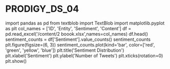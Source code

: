 # PRODIGY_DS_04
import pandas as pd
from textblob import TextBlob
import matplotlib.pyplot as plt
col_names = ['ID', 'Entity', 'Sentiment', 'Content']
df = pd.read_excel('/content/2 boook.xlsx',names=col_names)
df.head()
sentiment_counts = df['Sentiment'].value_counts()
sentiment_counts
plt.figure(figsize=(6, 3))
sentiment_counts.plot(kind='bar', color=['red', 'green', 'yellow', 'blue'])
plt.title('Sentiment Distribution')
plt.xlabel('Sentiment')
plt.ylabel('Number of Tweets')
plt.xticks(rotation=0)
plt.show()
     

